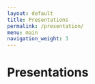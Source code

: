 ```yaml
---
layout: default
title: Presentations
permalink: /presentation/
menu: main
navigation_weight: 3
---
```


Presentations
========
<!---
## Statistical Meetings

<ul class="fa-ul">

	<li><a href="http://rpubs.com/alecri/useR2019" target="_blank"><i class="fa-li fa fa-file-text"></i></a>
	<a href="https://www.youtube.com/watch?v=CmiijpmQqi4&t=663s" target="_blank"><i class="fa fa-video-camera" aria-hidden="true"></i></a> July 12, 2019 useR!2019
</li>
<div style="height:10px"></div>

	<li><a href="/downloads/presentation/phd-defense.pdf" target="_blank"><i class="fa-li fa fa-file-text"></i></a>
Apr 13, 2018 PhD defense
</li>
<div style="height:10px"></div>

  <li><a href="/downloads/presentation/eph.pdf" target="_blank"><i class="fa-li fa fa-file-text"></i></a>
November 2, 2017 European Public Health Conference
</li>
<div style="height:10px"></div>

  <li><a href="/downloads/presentation/28thIBC_poiwise.pdf" target="_blank"><i class="fa-li fa fa-file-text"></i></a>
July 14, 2016 28th International Biometric Conferences
</li>
<div style="height:10px"></div>

  <li><a href="/downloads/presentation/28thIBC_measure.pdf" target="_blank"><i class="fa-li fa fa-file-text"></i></a>
July 11, 2016 28th International Biometric Conferences
</li>
<div style="height:10px"></div>

  <li><a href="http://rpubs.com/alecri/dose-response_meta-analysis" target="_blank"><i class="fa-li fa fa-file-text"></i></a>
<a href="https://channel9.msdn.com/Events/useR-international-R-User-conference/useR2016/Meta-Analysis-of-Epidemiological-Dose-Response-Studies-with-the-dosresmeta-R-package" target="_blank"><i class="fa fa-video-camera" aria-hidden="true"></i></a> June 28, 2016 useR2016
</li>
<div style="height:10px"></div>

  <li><a href="/downloads/presentation/crippa5thNBBC.pdf" target="_blank"><i class="fa-li fa fa-file-text"></i></a>
June 8, 2015 5th Nordic-Baltic Biometric Conference
</li>
<div style="height:10px"></div>

  <li><a href="/downloads/presentation/4thNBBCweb.pdf" target="_blank"><i class="fa-li fa fa-file-text"></i></a>
June 9, 2013 4th Nordic-Baltic Biometric Conference
</li>
</ul>



## Poster Presentations

<ul class="fa-ul">

	<li><a href="/downloads/poster/eRum_probio.pdf" target="_blank"><i class="fa-li fa fa-file-text"></i></a>
	June 20, 2020 e-Rum2020
	</li>
<div style="height:10px"></div>

  <li><a href="/downloads/poster/useR2017!.pdf" target="_blank"><i class="fa-li fa fa-file-text"></i></a>
July 5, 2017 useR2017!
</li>
<div style="height:10px"></div>

  <li><a href="/downloads/poster/A new measure of between-studies heterogeneity.pdf" target="_blank"><i class="fa-li fa fa-file-text"></i></a>
June 24, 2016 Epidemiology Congress of the Americas
</li>
<div style="height:10px"></div>

  <li><a href="/downloads/poster/Point-wise averaging approach.pdf" target="_blank"><i class="fa-li fa fa-file-text"></i></a>
June 23, 2016 Epidemiology Congress of the Americas
</li>
<div style="height:10px"></div>

  <li><a href="/downloads/poster/healthyliving2015Crippa.pdf" target="_blank"><i class="fa-li fa fa-file-text"></i></a>
June 27, 2015 European Congress of Epidemiology - Healthy Living
</li>
</ul>



## Karolinska Institutet

<ul class="fa-ul">

<li><a href="http://rpubs.com/alecri/probio_design" target="_blank"><i class="fa-li fa fa-file-text"></i></a>
May 14, 2019 Faculty Event at MEB
</li>
<div style="height:10px"></div>

<li><a href="http://rpubs.com/alecri/intro_shiny" target="_blank"><i class="fa-li fa fa-file-text"></i></a>
Sept 29, 2016 Public Health PhD student meetups
</li>
<div style="height:10px"></div>

<li><a href="http://rpubs.com/alecri/dosresmeta_phs" target="_blank"><i class="fa-li fa fa-file-text"></i></a>
Sept 22, 2016 Public Health Sciences seminar series
</li>
<div style="height:10px"></div>

  <li><a href="/downloads/presentation/half-time.pdf" target="_blank"><i class="fa-li fa fa-file-text"></i></a>
May 12, 2016 Half-time seminar
</li>
<div style="height:10px"></div>

  <li><a href="http://rpubs.com/alecri/introReprRes" target="_blank"><i class="fa-li fa fa-file-text"></i></a>
March 17, 2015 Biostatistics group meeting
</li>
<div style="height:10px"></div>

  <li><a href="http://rpubs.com/alecri/dosresmetaIntro" target="_blank"><i class="fa-li fa fa-file-text"></i></a>
May 22, 2014 NutEpi JC
</li>
<div style="height:10px"></div>

  <li><a href="http://rpubs.com/alecri/dosresmetaContinuous" target="_blank"><i class="fa-li fa fa-file-text"></i></a>
Apr 8, 2014 Biostatistics group meeting
</li>
<div style="height:10px"></div>

  <li><a href="/downloads/presentation/Episeminar.pdf" target="_blank"><i class="fa-li fa fa-file-text"></i></a>
September 26, 2013 Episeminar
</li>
</ul>




## Other

<ul class="fa-ul">
<li><a href="http://rpubs.com/alecri/fluoride" target="_blank"><i class="fa-li fa fa-file-text"></i></a>
Oct 12, 2016 WebEx meeting NTP
</li>
<div style="height:10px"></div>
</ul>
-->

